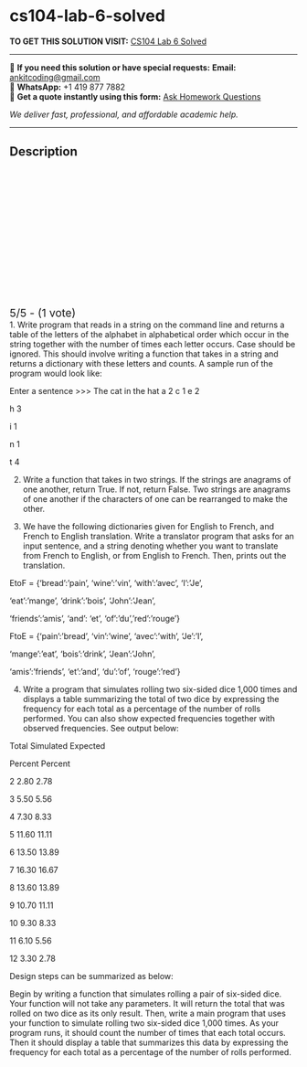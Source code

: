 # cs104-lab-6-solved
**TO GET THIS SOLUTION VISIT:** [CS104 Lab 6 Solved](https://www.ankitcodinghub.com/product/cs-104-solved-9/)


---

📩 **If you need this solution or have special requests:** **Email:** ankitcoding@gmail.com  
📱 **WhatsApp:** +1 419 877 7882  
📄 **Get a quote instantly using this form:** [Ask Homework Questions](https://www.ankitcodinghub.com/services/ask-homework-questions/)

*We deliver fast, professional, and affordable academic help.*

---

<h2>Description</h2>



<div class="kk-star-ratings kksr-auto kksr-align-center kksr-valign-top" data-payload="{&quot;align&quot;:&quot;center&quot;,&quot;id&quot;:&quot;109360&quot;,&quot;slug&quot;:&quot;default&quot;,&quot;valign&quot;:&quot;top&quot;,&quot;ignore&quot;:&quot;&quot;,&quot;reference&quot;:&quot;auto&quot;,&quot;class&quot;:&quot;&quot;,&quot;count&quot;:&quot;1&quot;,&quot;legendonly&quot;:&quot;&quot;,&quot;readonly&quot;:&quot;&quot;,&quot;score&quot;:&quot;5&quot;,&quot;starsonly&quot;:&quot;&quot;,&quot;best&quot;:&quot;5&quot;,&quot;gap&quot;:&quot;4&quot;,&quot;greet&quot;:&quot;Rate this product&quot;,&quot;legend&quot;:&quot;5\/5 - (1 vote)&quot;,&quot;size&quot;:&quot;24&quot;,&quot;title&quot;:&quot;CS104 Lab 6 Solved&quot;,&quot;width&quot;:&quot;138&quot;,&quot;_legend&quot;:&quot;{score}\/{best} - ({count} {votes})&quot;,&quot;font_factor&quot;:&quot;1.25&quot;}">

<div class="kksr-stars">

<div class="kksr-stars-inactive">
            <div class="kksr-star" data-star="1" style="padding-right: 4px">


<div class="kksr-icon" style="width: 24px; height: 24px;"></div>
        </div>
            <div class="kksr-star" data-star="2" style="padding-right: 4px">


<div class="kksr-icon" style="width: 24px; height: 24px;"></div>
        </div>
            <div class="kksr-star" data-star="3" style="padding-right: 4px">


<div class="kksr-icon" style="width: 24px; height: 24px;"></div>
        </div>
            <div class="kksr-star" data-star="4" style="padding-right: 4px">


<div class="kksr-icon" style="width: 24px; height: 24px;"></div>
        </div>
            <div class="kksr-star" data-star="5" style="padding-right: 4px">


<div class="kksr-icon" style="width: 24px; height: 24px;"></div>
        </div>
    </div>

<div class="kksr-stars-active" style="width: 138px;">
            <div class="kksr-star" style="padding-right: 4px">


<div class="kksr-icon" style="width: 24px; height: 24px;"></div>
        </div>
            <div class="kksr-star" style="padding-right: 4px">


<div class="kksr-icon" style="width: 24px; height: 24px;"></div>
        </div>
            <div class="kksr-star" style="padding-right: 4px">


<div class="kksr-icon" style="width: 24px; height: 24px;"></div>
        </div>
            <div class="kksr-star" style="padding-right: 4px">


<div class="kksr-icon" style="width: 24px; height: 24px;"></div>
        </div>
            <div class="kksr-star" style="padding-right: 4px">


<div class="kksr-icon" style="width: 24px; height: 24px;"></div>
        </div>
    </div>
</div>


<div class="kksr-legend" style="font-size: 19.2px;">
            5/5 - (1 vote)    </div>
    </div>
1. Write program that reads in a string on the command line and returns a table of the letters of the alphabet in alphabetical order which occur in the string together with the number of times each letter occurs. Case should be ignored. This should involve writing a function that takes in a string and returns a dictionary with these letters and counts. A sample run of the program would look like:

Enter a sentence &gt;&gt;&gt; The cat in the hat a 2 c 1 e 2

h 3

i 1

n 1

t 4

2. Write a function that takes in two strings. If the strings are anagrams of one another, return True. If not, return False. Two strings are anagrams of one another if the characters of one can be rearranged to make the other.

3. We have the following dictionaries given for English to French, and French to English translation. Write a translator program that asks for an input sentence, and a string denoting whether you want to translate from French to English, or from English to French. Then, prints out the translation.

EtoF = {‘bread’:’pain’, ‘wine’:’vin’, ‘with’:’avec’, ‘I’:’Je’,

‘eat’:’mange’, ‘drink’:’bois’, ‘John’:’Jean’,

‘friends’:’amis’, ‘and’: ‘et’, ‘of’:’du’,’red’:’rouge’}

FtoE = {‘pain’:’bread’, ‘vin’:’wine’, ‘avec’:’with’, ‘Je’:’I’,

‘mange’:’eat’, ‘bois’:’drink’, ‘Jean’:’John’,

‘amis’:’friends’, ‘et’:’and’, ‘du’:’of’, ‘rouge’:’red’}

4. Write a program that simulates rolling two six-sided dice 1,000 times and displays a table summarizing the total of two dice by expressing the frequency for each total as a percentage of the number of rolls performed. You can also show expected frequencies together with observed frequencies. See output below:

Total Simulated Expected

Percent Percent

2 2.80 2.78

3 5.50 5.56

4 7.30 8.33

5 11.60 11.11

6 13.50 13.89

7 16.30 16.67

8 13.60 13.89

9 10.70 11.11

10 9.30 8.33

11 6.10 5.56

12 3.30 2.78

Design steps can be summarized as below:

Begin by writing a function that simulates rolling a pair of six-sided dice. Your function will not take any parameters. It will return the total that was rolled on two dice as its only result. Then, write a main program that uses your function to simulate rolling two six-sided dice 1,000 times. As your program runs, it should count the number of times that each total occurs. Then it should display a table that summarizes this data by expressing the frequency for each total as a percentage of the number of rolls performed.
